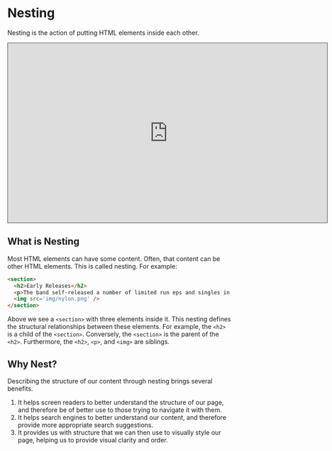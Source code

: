 # Nesting

Nesting is the action of putting HTML elements inside each other.

<iframe src="https://dmureplay.cloud.panopto.eu/Panopto/Pages/Embed.aspx?id=31b36b71-4051-463d-bf58-ac5301020f11&autoplay=false&offerviewer=true&showtitle=true&showbrand=false&start=0&interactivity=all" height="405" width="720" style="border: 1px solid #464646;" allowfullscreen allow="autoplay"></iframe>

## What is Nesting

Most HTML elements can have some content. Often, that content can be other HTML elements. This is called nesting. For example:

```HTML
<section>
  <h2>Early Releases</h2>
  <p>The band self-released a number of limited run eps and singles in their early years. These were characterised by their handmade approach, both in terms of the recording and the packaging itself.</p>
  <img src='img/nylon.png' />
</section>
```

Above we see a `<section>` with three elements inside it. This nesting defines the structural relationships between these elements. For example, the `<h2>` is a child of the `<section>`. Conversely, the `<section>` is the parent of the `<h2>`. Furthermore, the `<h2>`, `<p>`, and `<img>` are siblings.

## Why Nest?

Describing the structure of our content through nesting brings several benefits.

1. It helps screen readers to better understand the structure of our page, and therefore be of better use to those trying to navigate it with them.
2. It helps search engines to better understand our content, and therefore provide more appropriate search suggestions.
3. It provides us with structure that we can then use to visually style our page, helping us to provide visual clarity and order.

